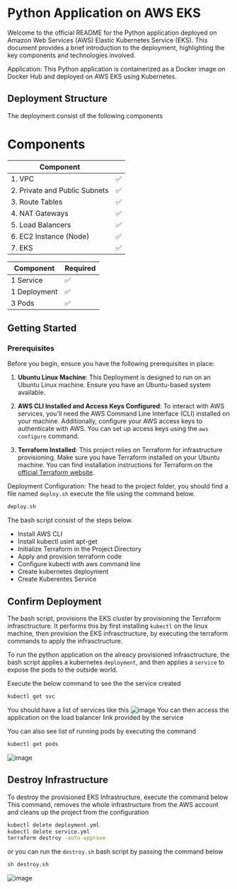 
# Python Application on AWS EKS

Welcome to the official README for the Python application deployed on Amazon Web Services (AWS) Elastic Kubernetes Service (EKS). This document provides a brief introduction to the deployment, highlighting the key components and technologies involved.

Application: This Python application is containerized as a Docker image on Docker Hub and deployed on AWS EKS using Kubernetes.

## Deployment Structure
The deployment consist of the following components
# Components

| Component                  |  |
|----------------------------|----------|
| 1. VPC                     |    ✅   |
| 2. Private and Public Subnets |  ✅   |
| 3. Route Tables            |    ✅   |
| 4. NAT Gateways            |    ✅   |
| 5. Load Balancers          |    ✅   |
| 6. EC2 Instance (Node)     |    ✅   |
| 7. EKS                     |    ✅   |

| Component                  | Required |
|----------------------------|----------|
| 1 Service                     |    ✅   |
| 1 Deployment |  ✅   |
| 3 Pods            |    ✅   |

## Getting Started 

### Prerequisites

Before you begin, ensure you have the following prerequisites in place:

1. **Ubuntu Linux Machine**: This Deployment is designed to run on an Ubuntu Linux machine. Ensure you have an Ubuntu-based system available.

2. **AWS CLI Installed and Access Keys Configured**: To interact with AWS services, you'll need the AWS Command Line Interface (CLI) installed on your machine. Additionally, configure your AWS access keys to authenticate with AWS. You can set up access keys using the `aws configure` command.

3. **Terraform Installed**: This project relies on Terraform for infrastructure provisioning. Make sure you have Terraform installed on your Ubuntu machine. You can find installation instructions for Terraform on the [official Terraform website](https://www.terraform.io/downloads.html).

Deployment Configuration: The head to the project folder, you should find a file named `deploy.sh` execute the file using the command below.
```sh
deploy.sh
```

The bash script consist of the steps below.

* Install AWS CLI
* Install kubectl usint apt-get
* Initialize Terraform in the Project Directory
* Apply and provision terraform code
* Configure kubectl with aws command line
* Create kubernetes deployment
* Create Kuberentes Service





## Confirm Deployment

The bash script, provisions the EKS cluster by provisioning the Terraform infrasctructure. It performs this by first installing `kubectl` on the linux machine, then provision the EKS infrasctructure, by executing the terraform commands to apply the infrasctructure.

To run the python application on the alreacy provisioned infrasctructure, the bash script applies a kubernetes `deployment`, and then applies a `service` to expose the pods to the outside world. 

Execute the below command to see the the service created
```sh
kubectl get svc
```
You should have a list of services like this
![image](https://github.com/realexcel2021/rebase-project/assets/89150996/c7320b61-b2f2-4a9d-af8c-1022ee1d0b03)
You can then access the application on the load balancer link provided by the service

You can also see list of running pods by executing the command
```sh
kubectl get pods
```
![image](https://github.com/realexcel2021/rebase-project/assets/89150996/8b395868-49e9-487c-b30f-b5458d83f4f6)


## Destroy Infrastructure

To destroy the provisioned EKS Infrastructure, execute the command below
This command, removes the whole infrastructure from the AWS account and cleans up the project from the configuration

`````sh
kubectl delete deployment.yml
kubectl delete service.yml
terraform destroy -auto-approve
`````
or you can run the `destroy.sh` bash script by passing the command below

```sh
sh destroy.sh
```
![image](https://github.com/realexcel2021/rebase-project/assets/89150996/d9f5e30c-1f7f-41f6-a7e0-a32d4166de12)
